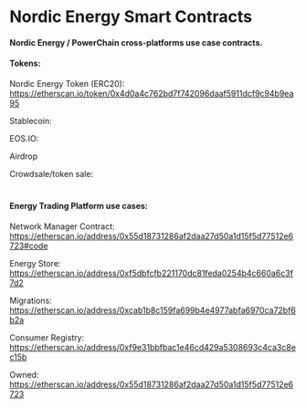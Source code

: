 
# Nordic Energy Smart Contracts

#### Nordic Energy / PowerChain cross-platforms use case contracts.


#### Tokens:

Nordic Energy Token (ERC20): https://etherscan.io/token/0x4d0a4c762bd7f742096daaf5911dcf9c94b9ea95

Stablecoin: 

EOS.IO: 

Airdrop

Crowdsale/token sale:

#

#### Energy Trading Platform use cases:

Network Manager Contract: https://etherscan.io/address/0x55d18731286af2daa27d50a1d15f5d77512e6723#code

Energy Store: https://etherscan.io/address/0xf5dbfcfb221170dc81feda0254b4c660a6c3f7d2

Migrations: https://etherscan.io/address/0xcab1b8c159fa699b4e4977abfa6970ca72bf6b2a

Consumer Registry: https://etherscan.io/address/0xf9e31bbfbac1e46cd429a5308693c4ca3c8ec15b

Owned: https://etherscan.io/address/0x55d18731286af2daa27d50a1d15f5d77512e6723
